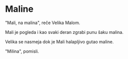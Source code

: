 # Maline

"Mali, na malina",
reče Velika Malom.

Mali je pogleda
i kao svaki deran
zgrabi punu šaku
malina.

Velika se nasmeja
dok je Mali halapljivo
gutao maline.

"Milina",
pomisli.
